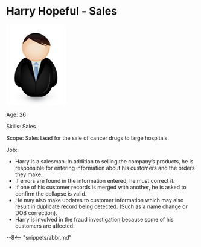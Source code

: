 <!-- SPDX-License-Identifier: CC-BY-4.0 -->
<!-- Copyright Contributors to the ODPi Egeria project. -->

# Harry Hopeful - Sales

![Icon](harry-hopeful.png)

Age: 26

Skills: Sales.

Scope: Sales Lead for the sale of cancer drugs to large hospitals.

Job:

* Harry is a salesman. In addition to selling the company’s products, he is responsible for entering information about his customers and the orders they make.
* If errors are found in the information entered, he must correct it.
* If one of his customer records is merged with another, he is asked to confirm the collapse is valid.
* He may also make updates to customer information which may also result in duplicate record being detected. (Such as a name change or DOB correction). 
* Harry is involved in the fraud investigation because some of his customers are affected.

--8<-- "snippets/abbr.md"